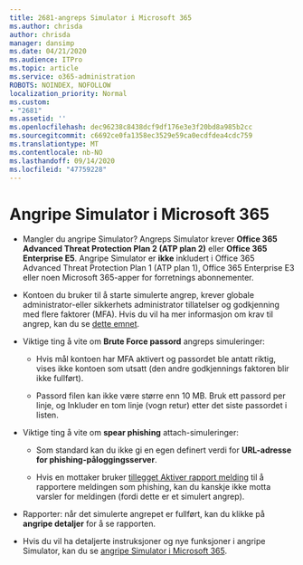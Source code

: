 ```yaml
---
title: 2681-angreps Simulator i Microsoft 365
ms.author: chrisda
author: chrisda
manager: dansimp
ms.date: 04/21/2020
ms.audience: ITPro
ms.topic: article
ms.service: o365-administration
ROBOTS: NOINDEX, NOFOLLOW
localization_priority: Normal
ms.custom:
- "2681"
ms.assetid: ''
ms.openlocfilehash: dec96238c8438dcf9df176e3e3f20bd8a985b2cc
ms.sourcegitcommit: c6692ce0fa1358ec3529e59ca0ecdfdea4cdc759
ms.translationtype: MT
ms.contentlocale: nb-NO
ms.lasthandoff: 09/14/2020
ms.locfileid: "47759228"
---
```

# <a name="attack-simulator-in-microsoft-365"></a>Angripe Simulator i Microsoft 365

- Mangler du angripe Simulator? Angreps Simulator krever **Office 365 Advanced Threat Protection Plan 2 (ATP plan 2)** eller **Office 365 Enterprise E5**. Angripe Simulator er **ikke** inkludert i Office 365 Advanced Threat Protection Plan 1 (ATP plan 1), Office 365 Enterprise E3 eller noen Microsoft 365-apper for forretnings abonnementer.

- Kontoen du bruker til å starte simulerte angrep, krever globale administrator-eller sikkerhets administrator tillatelser og godkjenning med flere faktorer (MFA). Hvis du vil ha mer informasjon om krav til angrep, kan du se [dette emnet](https://docs.microsoft.com/microsoft-365/security/office-365-security/attack-simulator).

- Viktige ting å vite om **Brute Force passord** angreps simuleringer:

  - Hvis mål kontoen har MFA aktivert og passordet ble antatt riktig, vises ikke kontoen som utsatt (den andre godkjennings faktoren blir ikke fullført).

  - Passord filen kan ikke være større enn 10 MB. Bruk ett passord per linje, og Inkluder en tom linje (vogn retur) etter det siste passordet i listen.

- Viktige ting å vite om **spear phishing** attach-simuleringer:

  - Som standard kan du ikke gi en egen definert verdi for **URL-adresse for phishing-påloggingsserver**.

  - Hvis en mottaker bruker [tillegget Aktiver rapport melding](https://docs.microsoft.com/microsoft-365/security/office-365-security/enable-the-report-message-add-in) til å rapportere meldingen som phishing, kan du kanskje ikke motta varsler for meldingen (fordi dette er et simulert angrep).

- Rapporter: når det simulerte angrepet er fullført, kan du klikke på **angripe detaljer** for å se rapporten.

- Hvis du vil ha detaljerte instruksjoner og nye funksjoner i angripe Simulator, kan du se [angripe Simulator i Microsoft 365](https://docs.microsoft.com/microsoft-365/security/office-365-security/attack-simulator).
